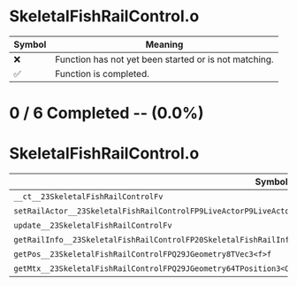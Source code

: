 # SkeletalFishRailControl.o
| Symbol | Meaning 
| ------------- | ------------- 
| :x: | Function has not yet been started or is not matching. 
| :white_check_mark: | Function is completed. 


# 0 / 6 Completed -- (0.0%)
# SkeletalFishRailControl.o
| Symbol | Decompiled? |
| ------------- | ------------- |
| `__ct__23SkeletalFishRailControlFv` | :x: |
| `setRailActor__23SkeletalFishRailControlFP9LiveActorP9LiveActorb` | :x: |
| `update__23SkeletalFishRailControlFv` | :x: |
| `getRailInfo__23SkeletalFishRailControlFP20SkeletalFishRailInfof` | :x: |
| `getPos__23SkeletalFishRailControlFPQ29JGeometry8TVec3<f>f` | :x: |
| `getMtx__23SkeletalFishRailControlFPQ29JGeometry64TPosition3<Q29JGeometry38TMatrix34<Q29JGeometry13SMatrix34C<f>>>f` | :x: |
